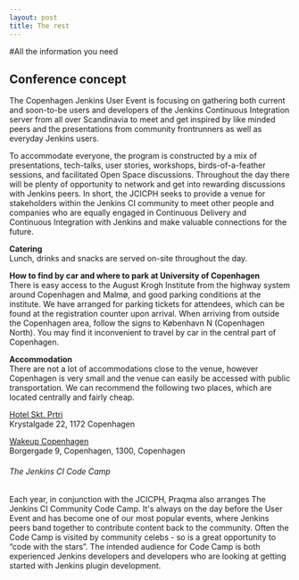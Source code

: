 ```yaml
---
layout: post
title: The rest
---
```

#All the information you need<br/>


## Conference concept<br/>

The Copenhagen Jenkins User Event is focusing on gathering both current and soon-to-be users and developers of the Jenkins Continuous Integration server from all over Scandinavia to meet and get inspired by like minded peers and the presentations from community frontrunners as well as everyday Jenkins users.

To accommodate everyone, the program is constructed by a mix of presentations, tech-talks, user stories, workshops, birds-of-a-feather sessions, and facilitated Open Space discussions. Throughout the day there will be plenty of opportunity to network and get into rewarding discussions with Jenkins peers. In short, the JCICPH seeks to provide a venue for stakeholders within the Jenkins CI community to meet other people and companies who are equally engaged in Continuous Delivery and Continuous Integration with Jenkins and make valuable connections for the future.

**Catering**<br/>
Lunch, drinks and snacks are served on-site throughout the day.


**How to find by car and where to park at University of Copenhagen**<br/>
There is easy access to the August Krogh Institute from the highway system around Copenhagen and Malmø, and good parking conditions at the institute. We have arranged for parking tickets for attendees, which can be found at the registration counter upon arrival. When arriving from outside the Copenhagen area, follow the signs to København N (Copenhagen North). You may find it inconvenient to travel by car in the central part of Copenhagen.
<br/>

**Accommodation**<br/>
There are not a lot of accommodations close to the venue, however Copenhagen is very small and the venue can easily be accessed with public transportation. We can recommend the following two places, which are located centrally and fairly cheap.<br/>

<a href="http://www.sktpetri.com/">Hotel Skt. Prtri</a><br/>
Krystalgade 22, 1172 Copenhagen<br/>

<a href="https://www.wakeupcopenhagen.dk/">Wakeup Copenhagen</a><br/>
Borgergade 9, Copenhagen, 1300, Copenhagen<br/>

###### The  Jenkins CI Code Camp

Each year, in conjunction with the JCICPH, Praqma also arranges The Jenkins CI Community Code Camp. It's always on the day before the User Event and has become one of our most popular events, where Jenkins peers band together to contribute content back to the community. Often the Code Camp is visited by community celebs - so is a great opportunity to “code with the stars”.
The intended audience for Code Camp is both experienced Jenkins developers and developers who are looking at getting started with Jenkins plugin development.
